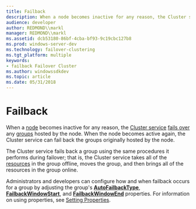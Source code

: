 ```yaml
---
title: Failback
description: When a node becomes inactive for any reason, the Cluster service fails over any groups hosted by the node. When the node becomes active again, the Cluster service can fail back the groups originally hosted by the node.
audience: developer
author: REDMOND\\markl
manager: REDMOND\\markl
ms.assetid: dcb53180-86bf-4cba-bf93-9c19cbc127b8
ms.prod: windows-server-dev
ms.technology: failover-clustering
ms.tgt_platform: multiple
keywords:
- failback Failover Cluster
ms.author: windowssdkdev
ms.topic: article
ms.date: 05/31/2018
---
```


# Failback

When a [node](nodes.md) becomes inactive for any reason, the [Cluster service](cluster-service.md) [fails over](failover.md) any [groups](groups.md) hosted by the node. When the node becomes active again, the Cluster service can fail back the groups originally hosted by the node.

The Cluster service fails back a group using the same procedures it performs during failover; that is, the Cluster service takes all of the [resources](resources.md) in the group offline, moves the group, and then brings all of the resources in the group online.

Administrators and developers can configure how and when failback occurs for a group by adjusting the group's [**AutoFailbackType**](groups-autofailbacktype.md), [**FailbackWindowStart**](groups-failbackwindowstart.md), and [**FailbackWindowEnd**](groups-failbackwindowend.md) properties. For information on using properties, see [Setting Properties](setting-properties.md).

 

 




